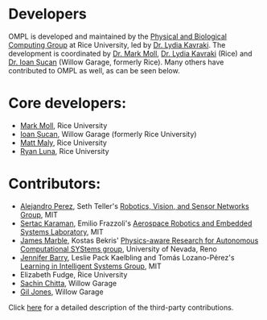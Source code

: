 # Developers

OMPL is developed and maintained by the [Physical and Biological Computing Group](http://www.kavrakilab.org) at Rice University, led by [Dr. Lydia Kavraki](http://www.cs.rice.edu/~kavraki). The development is coordinated by [Dr. Mark Moll](http://www.cs.rice.edu/~mmoll), [Dr. Lydia Kavraki](http://www.cs.rice.edu/~kavraki) (Rice) and [Dr. Ioan Șucan](http://ioan.sucan.ro) (Willow Garage, formerly Rice). Many others have contributed to OMPL as well, as can be seen below.

# Core developers:
  - <a href="http://www.cs.rice.edu/~mmoll/">Mark Moll</a>, Rice University
  - <a href="http://ioan.sucan.ro">Ioan Șucan</a>, Willow Garage (formerly Rice University)
  - <a href="http://kavrakilab.org/profiles/mmaly">Matt Maly</a>, Rice University
  - <a href="http://www.ryanluna.com/">Ryan Luna</a>, Rice University

# Contributors:
  - [Alejandro Perez](http://people.csail.mit.edu/aperez/www), Seth Teller's [Robotics, Vision, and Sensor Networks Group](http://rvsn.csail.mit.edu), MIT
  - [Sertac Karaman](http://sertac.scripts.mit.edu/web), Emilio Frazzoli's [Aerospace Robotics and Embedded Systems Laboratory](http://ares.lids.mit.edu), MIT
  - [James Marble](http://www.cse.unr.edu/robotics/pracsys/marble), Kostas Bekris' [Physics-aware Research for Autonomous Computational SYStems group](http://www.cse.unr.edu/robotics/pracsys), University of Nevada, Reno
  - [Jennifer Barry](http://people.csail.mit.edu/jbarry), Leslie Pack Kaelbling and Tomás Lozano-Pérez's [Learning in Intelligent Systems Group](http://lis.csail.mit.edu), MIT
  - Elizabeth Fudge, Rice University
  - [Sachin Chitta](http://www.willowgarage.com/pages/people/sachin-chitta-research-scientist), Willow Garage
  - [Gil Jones](http://www.willowgarage.com/pages/people/e-gil-jones), Willow Garage

Click [here](thirdparty.html) for a detailed description of the third-party contributions.
